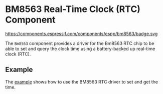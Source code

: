 # BM8563 Real-Time Clock (RTC) Component

https://components.espressif.com/components/espp/bm8563/badge.svg

The `Bm8563` component provides a driver for the Bm8563 RTC chip to be able to
set and query the clock time using a battery-backed up real-time clock (RTC).

## Example

The [example](./example) shows how to use the BM8563 RTC driver to set and get
the time.
